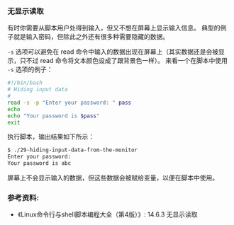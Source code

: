 ### 无显示读取

有时你需要从脚本用户处得到输入，但又不想在屏幕上显示输入信息。
典型的例子就是输入密码，但除此之外还有很多种需要隐藏的数据。

`-s` 选项可以避免在 read 命令中输入的数据出现在屏幕上（其实数据还是会被显示，只不过 read 命令将文本颜色设成了跟背景色一样）。
来看一个在脚本中使用 `-s` 选项的例子：

```bash
#!/bin/bash
# Hiding input data
#
read -s -p "Enter your password: " pass
echo
echo "Your password is $pass"
exit
```

执行脚本，输出结果如下所示：

```bash
$ ./29-hiding-input-data-from-the-monitor
Enter your password:
Your password is abc
```

屏幕上不会显示输入的数据，但这些数据会被赋给变量，以便在脚本中使用。


### 参考资料:
- 《Linux命令行与shell脚本编程大全（第4版）》: 14.6.3 无显示读取

